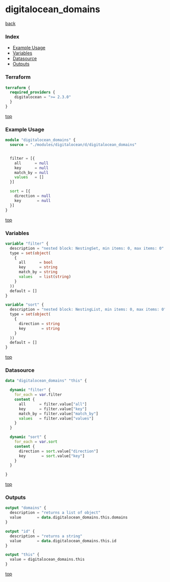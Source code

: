 # digitalocean_domains

[back](../digitalocean.md)

### Index

- [Example Usage](#example-usage)
- [Variables](#variables)
- [Datasource](#datasource)
- [Outputs](#outputs)

### Terraform

```terraform
terraform {
  required_providers {
    digitalocean = ">= 2.3.0"
  }
}
```

[top](#index)

### Example Usage

```terraform
module "digitalocean_domains" {
  source = "./modules/digitalocean/d/digitalocean_domains"


  filter = [{
    all      = null
    key      = null
    match_by = null
    values   = []
  }]

  sort = [{
    direction = null
    key       = null
  }]
}
```

[top](#index)

### Variables

```terraform
variable "filter" {
  description = "nested block: NestingSet, min items: 0, max items: 0"
  type = set(object(
    {
      all      = bool
      key      = string
      match_by = string
      values   = list(string)
    }
  ))
  default = []
}

variable "sort" {
  description = "nested block: NestingList, min items: 0, max items: 0"
  type = set(object(
    {
      direction = string
      key       = string
    }
  ))
  default = []
}
```

[top](#index)

### Datasource

```terraform
data "digitalocean_domains" "this" {

  dynamic "filter" {
    for_each = var.filter
    content {
      all      = filter.value["all"]
      key      = filter.value["key"]
      match_by = filter.value["match_by"]
      values   = filter.value["values"]
    }
  }

  dynamic "sort" {
    for_each = var.sort
    content {
      direction = sort.value["direction"]
      key       = sort.value["key"]
    }
  }

}
```

[top](#index)

### Outputs

```terraform
output "domains" {
  description = "returns a list of object"
  value       = data.digitalocean_domains.this.domains
}

output "id" {
  description = "returns a string"
  value       = data.digitalocean_domains.this.id
}

output "this" {
  value = digitalocean_domains.this
}
```

[top](#index)